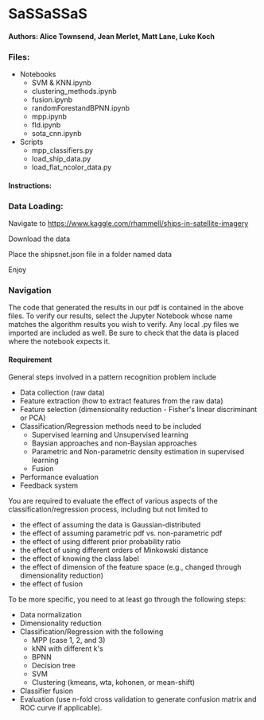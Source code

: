 # SaSSaSSaS
#### Authors: Alice Townsend, Jean Merlet, Matt Lane, Luke Koch
### Files: 
- Notebooks
  - SVM & KNN.ipynb
  - clustering_methods.ipynb 
  - fusion.ipynb
  - randomForestandBPNN.ipynb
  - mpp.ipynb 
  - fld.ipynb 
  - sota_cnn.ipynb
- Scripts
  - mpp_classifiers.py
  - load_ship_data.py 
  - load_flat_ncolor_data.py 

#### Instructions:
### Data Loading:
Navigate to https://www.kaggle.com/rhammell/ships-in-satellite-imagery

Download the data

Place the shipsnet.json file in a folder named data

Enjoy
### Navigation
The code that generated the results in our pdf is contained in the above files.
To verify our results, select the Jupyter Notebook whose name matches the algorithm results you wish to verify.
Any local .py files we imported are included as well.
Be sure to check that the data is placed where the notebook expects it.


#### Requirement

General steps involved in a pattern recognition problem include

- Data collection (raw data)
- Feature extraction (how to extract features from the raw data)
- Feature selection (dimensionality reduction - Fisher's linear discriminant or PCA)
- Classification/Regression methods need to be included
  - Supervised learning and Unsupervised learning
  - Baysian approaches and non-Baysian approaches
  - Parametric and Non-parametric density estimation in supervised learning
  - Fusion
- Performance evaluation
- Feedback system

You are required to evaluate the effect of various aspects of the classification/regression process, including but not limited to

- the effect of assuming the data is Gaussian-distributed
- the effect of assuming parametric pdf vs. non-parametric pdf
- the effect of using different prior probability ratio
- the effect of using different orders of Minkowski distance
- the effect of knowing the class label
- the effect of dimension of the feature space (e.g., changed through dimensionality reduction)
- the effect of fusion

To be more specific, you need to at least go through the following steps:

- Data normalization
- Dimensionality reduction
- Classification/Regression with the following
  - MPP (case 1, 2, and 3)
  - kNN with different k's
  - BPNN
  - Decision tree
  - SVM
  - Clustering (kmeans, wta, kohonen, or mean-shift)
- Classifier fusion
- Evaluation (use n-fold cross validation to generate confusion matrix and ROC curve if applicable).
